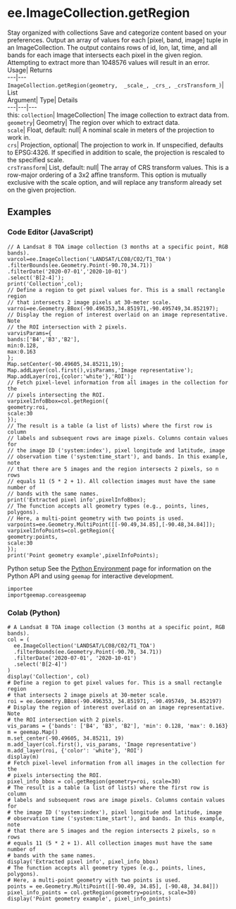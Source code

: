  
#  ee.ImageCollection.getRegion
Stay organized with collections  Save and categorize content based on your preferences. 
Output an array of values for each [pixel, band, image] tuple in an ImageCollection. The output contains rows of id, lon, lat, time, and all bands for each image that intersects each pixel in the given region. Attempting to extract more than 1048576 values will result in an error. Usage| Returns  
---|---  
`ImageCollection.getRegion(geometry,  _scale_, _crs_, _crsTransform_)`| List  
Argument| Type| Details  
---|---|---  
this: `collection`| ImageCollection| The image collection to extract data from.  
`geometry`| Geometry| The region over which to extract data.  
`scale`| Float, default: null| A nominal scale in meters of the projection to work in.  
`crs`| Projection, optional| The projection to work in. If unspecified, defaults to EPSG:4326. If specified in addition to scale, the projection is rescaled to the specified scale.  
`crsTransform`| List, default: null| The array of CRS transform values. This is a row-major ordering of a 3x2 affine transform. This option is mutually exclusive with the scale option, and will replace any transform already set on the given projection.  
## Examples
### Code Editor (JavaScript)
```
// A Landsat 8 TOA image collection (3 months at a specific point, RGB bands).
varcol=ee.ImageCollection('LANDSAT/LC08/C02/T1_TOA')
.filterBounds(ee.Geometry.Point(-90.70,34.71))
.filterDate('2020-07-01','2020-10-01')
.select('B[2-4]');
print('Collection',col);
// Define a region to get pixel values for. This is a small rectangle region
// that intersects 2 image pixels at 30-meter scale.
varroi=ee.Geometry.BBox(-90.496353,34.851971,-90.495749,34.852197);
// Display the region of interest overlaid on an image representative. Note
// the ROI intersection with 2 pixels.
varvisParams={
bands:['B4','B3','B2'],
min:0.128,
max:0.163
};
Map.setCenter(-90.49605,34.85211,19);
Map.addLayer(col.first(),visParams,'Image representative');
Map.addLayer(roi,{color:'white'},'ROI');
// Fetch pixel-level information from all images in the collection for the
// pixels intersecting the ROI.
varpixelInfoBbox=col.getRegion({
geometry:roi,
scale:30
});
// The result is a table (a list of lists) where the first row is column
// labels and subsequent rows are image pixels. Columns contain values for
// the image ID ('system:index'), pixel longitude and latitude, image
// observation time ('system:time_start'), and bands. In this example, note
// that there are 5 images and the region intersects 2 pixels, so n rows
// equals 11 (5 * 2 + 1). All collection images must have the same number of
// bands with the same names.
print('Extracted pixel info',pixelInfoBbox);
// The function accepts all geometry types (e.g., points, lines, polygons).
// Here, a multi-point geometry with two points is used.
varpoints=ee.Geometry.MultiPoint([[-90.49,34.85],[-90.48,34.84]]);
varpixelInfoPoints=col.getRegion({
geometry:points,
scale:30
});
print('Point geometry example',pixelInfoPoints);
```

Python setup
See the [ Python Environment](https://developers.google.com/earth-engine/guides/python_install) page for information on the Python API and using `geemap` for interactive development.
```
importee
importgeemap.coreasgeemap
```

### Colab (Python)
```
# A Landsat 8 TOA image collection (3 months at a specific point, RGB bands).
col = (
  ee.ImageCollection('LANDSAT/LC08/C02/T1_TOA')
  .filterBounds(ee.Geometry.Point(-90.70, 34.71))
  .filterDate('2020-07-01', '2020-10-01')
  .select('B[2-4]')
)
display('Collection', col)
# Define a region to get pixel values for. This is a small rectangle region
# that intersects 2 image pixels at 30-meter scale.
roi = ee.Geometry.BBox(-90.496353, 34.851971, -90.495749, 34.852197)
# Display the region of interest overlaid on an image representative. Note
# the ROI intersection with 2 pixels.
vis_params = {'bands': ['B4', 'B3', 'B2'], 'min': 0.128, 'max': 0.163}
m = geemap.Map()
m.set_center(-90.49605, 34.85211, 19)
m.add_layer(col.first(), vis_params, 'Image representative')
m.add_layer(roi, {'color': 'white'}, 'ROI')
display(m)
# Fetch pixel-level information from all images in the collection for the
# pixels intersecting the ROI.
pixel_info_bbox = col.getRegion(geometry=roi, scale=30)
# The result is a table (a list of lists) where the first row is column
# labels and subsequent rows are image pixels. Columns contain values for
# the image ID ('system:index'), pixel longitude and latitude, image
# observation time ('system:time_start'), and bands. In this example, note
# that there are 5 images and the region intersects 2 pixels, so n rows
# equals 11 (5 * 2 + 1). All collection images must have the same number of
# bands with the same names.
display('Extracted pixel info', pixel_info_bbox)
# The function accepts all geometry types (e.g., points, lines, polygons).
# Here, a multi-point geometry with two points is used.
points = ee.Geometry.MultiPoint([[-90.49, 34.85], [-90.48, 34.84]])
pixel_info_points = col.getRegion(geometry=points, scale=30)
display('Point geometry example', pixel_info_points)
```

